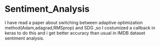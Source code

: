 # Sentiment_Analysis
I have read a paper about switching between adaptive optimization method(Adam,adagrad,RMSprop) and SDG ,so I costumized a callback in keras to do this and i get better accuracy than usual in IMDB dataset sentiment analysis. 


